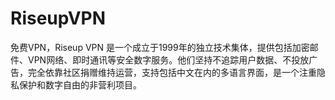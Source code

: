 # RiseupVPN
免费VPN，Riseup VPN  是一个成立于1999年的独立技术集体，提供包括加密邮件、VPN网络、即时通讯等安全数字服务。他们坚持不追踪用户数据、不投放广告，完全依靠社区捐赠维持运营，支持包括中文在内的多语言界面，是一个注重隐私保护和数字自由的非营利项目。
